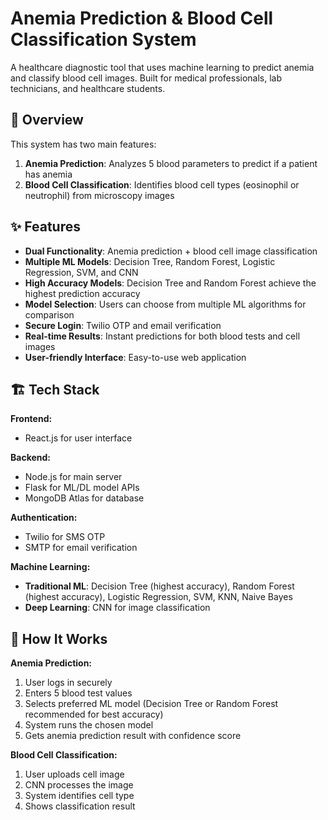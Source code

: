 # Anemia Prediction & Blood Cell Classification System

A healthcare diagnostic tool that uses machine learning to predict anemia and classify blood cell images. Built for medical professionals, lab technicians, and healthcare students.

## 🎯 Overview
This system has two main features:
1. **Anemia Prediction**: Analyzes 5 blood parameters to predict if a patient has anemia
2. **Blood Cell Classification**: Identifies blood cell types (eosinophil or neutrophil) from microscopy images

## ✨ Features
* **Dual Functionality**: Anemia prediction + blood cell image classification
* **Multiple ML Models**: Decision Tree, Random Forest, Logistic Regression, SVM, and CNN
* **High Accuracy Models**: Decision Tree and Random Forest achieve the highest prediction accuracy
* **Model Selection**: Users can choose from multiple ML algorithms for comparison
* **Secure Login**: Twilio OTP and email verification
* **Real-time Results**: Instant predictions for both blood tests and cell images
* **User-friendly Interface**: Easy-to-use web application

## 🏗️ Tech Stack
**Frontend:**
* React.js for user interface
  
**Backend:**
* Node.js for main server
* Flask for ML/DL model APIs
* MongoDB Atlas for database
  
**Authentication:**
* Twilio for SMS OTP
* SMTP for email verification

**Machine Learning:**
* **Traditional ML**: Decision Tree (highest accuracy), Random Forest (highest accuracy), Logistic Regression, SVM, KNN, Naive Bayes
* **Deep Learning**: CNN for image classification

## 🔄 How It Works
**Anemia Prediction:**
1. User logs in securely
2. Enters 5 blood test values
3. Selects preferred ML model (Decision Tree or Random Forest recommended for best accuracy)
4. System runs the chosen model
5. Gets anemia prediction result with confidence score

**Blood Cell Classification:**
1. User uploads cell image
2. CNN processes the image
3. System identifies cell type
4. Shows classification result
